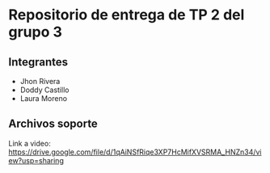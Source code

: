 # Repositorio de entrega de TP 2 del grupo 3

## Integrantes

- Jhon Rivera
- Doddy Castillo
- Laura Moreno

## Archivos soporte

Link a video: https://drive.google.com/file/d/1qAiNSfRiqe3XP7HcMifXVSRMA_HNZn34/view?usp=sharing

